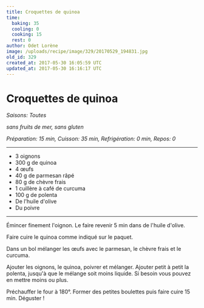 ```yaml
---
title: Croquettes de quinoa
time:
  baking: 35
  cooling: 0
  cooking: 15
  rest: 0
author: Odet Lorène
image: /uploads/recipe/image/329/20170529_194831.jpg
old_id: 329
created_at: 2017-05-30 16:05:59 UTC
updated_at: 2017-05-30 16:16:17 UTC
---
```


# Croquettes de quinoa

_Saisons: Toutes_

_sans fruits de mer, sans gluten_

_Préparation: 15 min, Cuisson: 35 min, Refrigération: 0 min, Repos: 0_

---

- 3 oignons
- 300 g de quinoa
- 4 œufs
- 40 g de parmesan râpé
- 80 g de chèvre frais
- 1 cuillère à café de curcuma
- 100 g de polenta
- De l'huile d'olive
- Du poivre

---

Émincer finement l'oignon. Le faire revenir 5 min dans de l'huile d'olive.

Faire cuire le quinoa comme indiqué sur le paquet.

Dans un bol mélanger les œufs avec le parmesan, le chèvre frais et le curcuma.

Ajouter les oignons, le quinoa, poivrer et mélanger. Ajouter petit à petit la polenta, jusqu'à que le mélange soit moins liquide. Si besoin vous pouvez en mettre moins ou plus.

Préchauffer le four à 180°. Former des petites boulettes puis faire cuire 15 min. Déguster !
